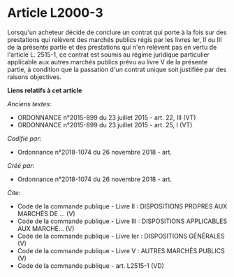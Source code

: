 # Article L2000-3

Lorsqu'un acheteur décide de conclure un contrat qui porte à la fois sur des prestations qui relèvent des marchés publics
régis par les livres Ier, II ou III de la présente partie et des prestations qui n'en relèvent pas en vertu de l'article L.
2515-1, ce contrat est soumis au régime juridique particulier applicable aux autres marchés publics prévu au livre V de la
présente partie, à condition que la passation d'un contrat unique soit justifiée par des raisons objectives.

**Liens relatifs à cet article**

_Anciens textes_:

  - ORDONNANCE n°2015-899 du 23 juillet 2015 - art. 22, III (VT)
  - ORDONNANCE n°2015-899 du 23 juillet 2015 - art. 25, I (VT)

_Codifié par_:

  - Ordonnance n°2018-1074 du 26 novembre 2018 - art.

_Créé par_:

  - Ordonnance n°2018-1074 du 26 novembre 2018 - art.

_Cite_:

  - Code de la commande publique -  Livre II : DISPOSITIONS PROPRES AUX MARCHÉS DE ... (V)
  - Code de la commande publique -  Livre III : DISPOSITIONS APPLICABLES AUX MARCHÉ... (V)
  - Code de la commande publique -  Livre Ier : DISPOSITIONS GÉNÉRALES (V)
  - Code de la commande publique -  Livre V : AUTRES MARCHÉS PUBLICS (V)
  - Code de la commande publique - art. L2515-1 (VD)
